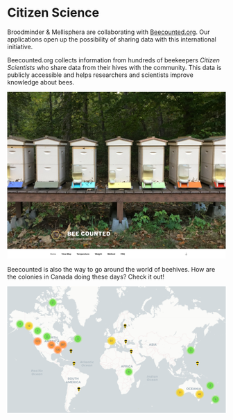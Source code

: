 # Citizen Science 

Broodminder & Mellisphera are collaborating with [Beecounted.org](https://beecounted.org). Our applications open up the possibility of sharing data with this international initiative. 

Beecounted.org collects information from hundreds of beekeepers _Citizen Scientists_ who share data from their hives with the community. 
This data is publicly accessible and helps researchers and scientists improve knowledge about bees.

![](./images/40_1_beecounted.png)

Beecounted is also the way to go around the world of beehives. How are the colonies in Canada doing these days? Check it out!

![](./images/40_2_beecounted.png)